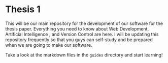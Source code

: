 # Thesis 1

This will be our main repository for the development of our software for the thesis paper. Everything you need to know about Web Development, Artificial Intelligence , and Version Control are here. I will be updating this repository frequently so that you guys can self-study and be prepared when we are going to make our software. 

Take a look at the markdown files in the `guides` directory and start learning! 